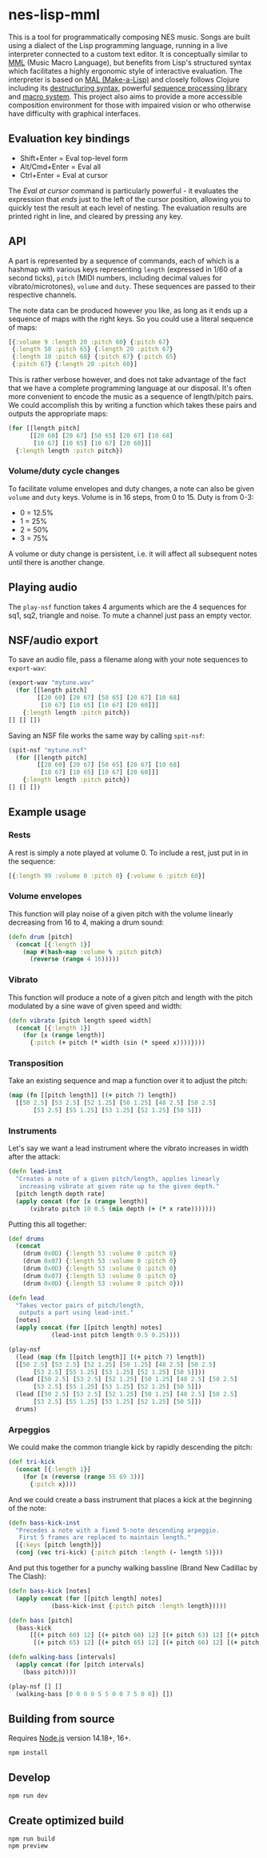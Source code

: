 # nes-lisp-mml

This is a tool for programmatically composing NES music. Songs are built using a dialect of the Lisp programming language, running in a live interpreter connected to a custom text editor. It is conceptually similar to [MML](https://en.wikipedia.org/wiki/Music_Macro_Language) (Music Macro Language), but benefits from Lisp's structured syntax which facilitates a highly ergonomic style of interactive evaluation. The interpreter is based on [MAL (Make-a-Lisp)](https://github.com/kanaka/mal) and closely follows Clojure including its [destructuring syntax](https://clojure.org/guides/destructuring), powerful [sequence processing library](https://clojure.org/reference/sequences) and [macro system](https://clojure.org/reference/macros). This project also aims to provide a more accessible composition environment for those with impaired vision or who otherwise have difficulty with graphical interfaces. 

## Evaluation key bindings

- Shift+Enter = Eval top-level form
- Alt/Cmd+Enter = Eval all
- Ctrl+Enter = Eval at cursor

The *Eval at cursor* command is particularly powerful - it evaluates the expression that *ends* just to the left of the cursor position, allowing you to quickly test the result at each level of nesting. The evaluation results are printed right in line, and cleared by pressing any key.

## API

A part is represented by a sequence of commands, each of which is a hashmap with various keys representing `length` (expressed in 1/60 of a second ticks), `pitch` (MIDI numbers, including decimal values for vibrato/microtones), `volume` and `duty`. These sequences are passed to their respective channels.

The note data can be produced however you like, as long as it ends up a sequence of maps with the right keys. So you could use a literal sequence of maps:

```clojure
[{:volume 9 :length 20 :pitch 60} {:pitch 67} 
 {:length 50 :pitch 65} {:length 20 :pitch 67}
 {:length 10 :pitch 68} {:pitch 67} {:pitch 65} 
 {:pitch 67} {:length 20 :pitch 60}]
```

This is rather verbose however, and does not take advantage of the fact that we have a complete programming language at our disposal. It's often more convenient to encode the music as a sequence of length/pitch pairs. We could accomplish this by writing a function which takes these pairs and outputs the appropriate maps:

```clojure
(for [[length pitch]
      [[20 60] [20 67] [50 65] [20 67] [10 68]
       [10 67] [10 65] [10 67] [20 60]]]
  {:length length :pitch pitch})
```

### Volume/duty cycle changes

To facilitate volume envelopes and duty changes, a note can also be given `volume` and `duty` keys. Volume is in 16 steps, from 0 to 15. Duty is from 0-3:

- 0 = 12.5%
- 1 = 25%
- 2 = 50%
- 3 = 75%

A volume or duty change is persistent, i.e. it will affect all subsequent notes until there is another change.

## Playing audio

The `play-nsf` function takes 4 arguments which are the 4 sequences for sq1, sq2, triangle and noise. To mute a channel just pass an empty vector.

## NSF/audio export

To save an audio file, pass a filename along with your note sequences to `export-wav`:

```clojure
(export-wav "mytune.wav"
  (for [[length pitch]
        [[20 60] [20 67] [50 65] [20 67] [10 68]
         [10 67] [10 65] [10 67] [20 60]]]
    {:length length :pitch pitch})
[] [] [])
```

Saving an NSF file works the same way by calling `spit-nsf`:

```clojure
(spit-nsf "mytune.nsf"
  (for [[length pitch]
        [[20 60] [20 67] [50 65] [20 67] [10 68]
         [10 67] [10 65] [10 67] [20 60]]]
    {:length length :pitch pitch})
[] [] [])
```

## Example usage

### Rests

A rest is simply a note played at volume 0. To include a rest, just put in in the sequence:

```clojure
[{:length 99 :volume 0 :pitch 0} {:volume 6 :pitch 60}]
```

### Volume envelopes

This function will play noise of a given pitch with the volume linearly decreasing from 16 to 4, making a drum sound:

```clojure
(defn drum [pitch]
  (concat [{:length 1}]
    (map #(hash-map :volume % :pitch pitch)
      (reverse (range 4 16)))))
```

### Vibrato

This function will produce a note of a given pitch and length with the pitch modulated by a sine wave of given speed and width:

```clojure
(defn vibrato [pitch length speed width]
  (concat [{:length 1}]
    (for [x (range length)]
      {:pitch (+ pitch (* width (sin (* speed x))))})))
```

### Transposition

Take an existing sequence and map a function over it to adjust the pitch:

```clojure
(map (fn [[pitch length]] [(+ pitch 7) length])
  [[50 2.5] [53 2.5] [52 1.25] [50 1.25] [48 2.5] [50 2.5]
       [53 2.5] [55 1.25] [53 1.25] [52 1.25] [50 5]])
```

### Instruments

Let's say we want a lead instrument where the vibrato increases in width after the attack:

```clojure
(defn lead-inst
  "Creates a note of a given pitch/length, applies linearly 
   increasing vibrato at given rate up to the given depth."
  [pitch length depth rate]
  (apply concat (for [x (range length)]
      (vibrato pitch 10 0.5 (min depth (+ (* x rate)))))))
```

Putting this all together:

```clojure
(def drums
  (concat 
    (drum 0x0D) {:length 53 :volume 0 :pitch 0}
    (drum 0x07) {:length 53 :volume 0 :pitch 0}
    (drum 0x0D) {:length 53 :volume 0 :pitch 0}
    (drum 0x07) {:length 53 :volume 0 :pitch 0}
    (drum 0x0D) {:length 53 :volume 0 :pitch 0}))

(defn lead
  "Takes vector pairs of pitch/length,
   outputs a part using lead-inst."
  [notes]
  (apply concat (for [[pitch length] notes]
            (lead-inst pitch length 0.5 0.25))))

(play-nsf
  (lead (map (fn [[pitch length]] [(+ pitch 7) length])
  [[50 2.5] [53 2.5] [52 1.25] [50 1.25] [48 2.5] [50 2.5]
       [53 2.5] [55 1.25] [53 1.25] [52 1.25] [50 5]]))
  (lead [[50 2.5] [53 2.5] [52 1.25] [50 1.25] [48 2.5] [50 2.5]
       [53 2.5] [55 1.25] [53 1.25] [52 1.25] [50 5]])
  (lead [[50 2.5] [53 2.5] [52 1.25] [50 1.25] [48 2.5] [50 2.5]
       [53 2.5] [55 1.25] [53 1.25] [52 1.25] [50 5]])
  drums)
```

### Arpeggios

We could make the common triangle kick by rapidly descending the pitch:

```clojure
(def tri-kick
  (concat [{:length 1}]
    (for [x (reverse (range 55 69 3))]
      {:pitch x})))
```

And we could create a bass instrument that places a kick at the beginning of the note:

```clojure
(defn bass-kick-inst
  "Precedes a note with a fixed 5-note descending arpeggio.
   First 5 frames are replaced to maintain length."
  [{:keys [pitch length]}]
  (conj (vec tri-kick) {:pitch pitch :length (- length 5)}))
```

And put this together for a punchy walking bassline (Brand New Cadillac by The Clash):

```clojure
(defn bass-kick [notes]
  (apply concat (for [[pitch length] notes]
            (bass-kick-inst {:pitch pitch :length length}))))

(defn bass [pitch]
  (bass-kick 
      [[(+ pitch 60) 12] [(+ pitch 60) 12] [(+ pitch 63) 12] [(+ pitch 63) 12] 
       [(+ pitch 65) 12] [(+ pitch 65) 12] [(+ pitch 66) 12] [(+ pitch 65) 12]]))

(defn walking-bass [intervals]
  (apply concat (for [pitch intervals]
    (bass pitch))))

(play-nsf [] []
  (walking-bass [0 0 0 0 5 5 0 0 7 5 0 0]) [])
```

## Building from source

Requires [Node.js](https://nodejs.org/en/) version 14.18+, 16+.

```
npm install
```

## Develop

```
npm run dev
```

## Create optimized build

```
npm run build
npm preview
```
